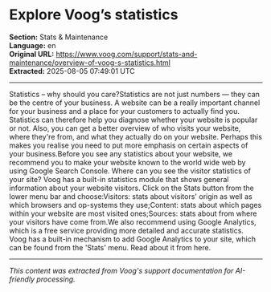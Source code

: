 # Explore Voog’s statistics

**Section:** Stats & Maintenance  
**Language:** en  
**Original URL:** https://www.voog.com/support/stats-and-maintenance/overview-of-voog-s-statistics.html  
**Extracted:** 2025-08-05 07:49:01 UTC

---

Statistics – why should you care?Statistics are not just numbers — they can be the centre of your business. A website can be a really important channel for your business and a place for your customers to actually find you. Statistics can therefore help you diagnose whether your website is popular or not. Also, you can get a better overview of who visits your website, where they're from, and what they actually do on your website. Perhaps this makes you realise you need to put more emphasis on certain aspects of your business.Before you see any statistics about your website, we recommend you to make your website known to the world wide web by using Google Search Console. Where can you see the visitor statistics of your site?
Voog has a built-in statistics module that shows general information about your website visitors.
Click on the Stats button from the lower menu bar and choose:Visitors: stats about visitors' origin as well as which browsers and op-systems they use;Content: stats about which pages within your website are most visited ones;Sources: stats about from where your visitors have come from.We also recommend using Google Analytics, which is a free service providing more detailed and accurate statistics. Voog has a built-in mechanism to add Google Analytics to your site, which can be found from the 'Stats' menu. Read about it from here.

---

*This content was extracted from Voog's support documentation for AI-friendly processing.*
